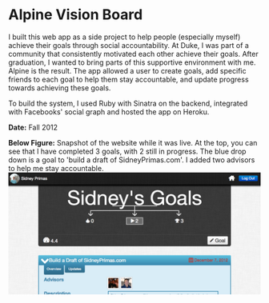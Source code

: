 # Alpine Vision Board

I built this web app as a side project to help people (especially myself) achieve their goals through social accountability. At Duke, I was part of a community that consistently motivated each other achieve their goals. After graduation, I wanted to bring parts of this supportive environment with me. Alpine is the result. The app allowed a user to create goals, add specific friends to each goal to help them stay accountable, and update  progress towards achieving these goals. 

To build the system, I used Ruby with Sinatra on the backend, integrated with Facebooks' social graph and hosted the app on Heroku.  

**Date:** Fall 2012  

**Below Figure:** Snapshot of the website while it was live. At the top, you can see that I have completed 3 goals, with 2 still in progress. The blue drop down is a goal to 'build a draft of SidneyPrimas.com'. I added two advisors to help me stay accountable.
![alt test](https://github.com/SidneyPrimas/Alpine-Vision-Board/blob/master/alpine_main.png)
